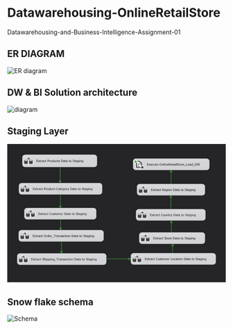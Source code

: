 # Datawarehousing-OnlineRetailStore
Datawarehousing-and-Business-Intelligence-Assignment-01

## ER DIAGRAM

![ER diagram](https://github.com/Sanjay-dev-ds/Datawarehousing-OnlineRetailStore/blob/main/Images/ER.png)


## DW & BI Solution architecture


![diagram](https://github.com/Sanjay-dev-ds/Datawarehousing-OnlineRetailStore/blob/main/Images/solution.drawio.png)



## Staging Layer
![diagram](https://github.com/Sanjay-dev-ds/Datawarehousing-OnlineRetailStore/blob/main/Images/STAGE%20C-FLOW.jpg)


## Snow flake schema

![Schema](https://github.com/Sanjay-dev-ds/Datawarehousing-OnlineRetailStore/blob/main/Images/Schema.png)
